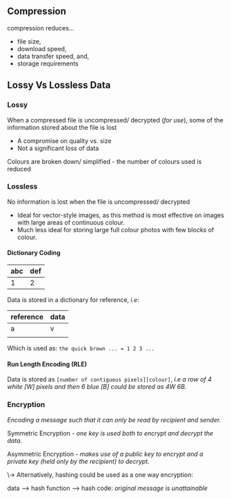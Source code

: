 ## Compression

compression reduces...

* file size,
* download speed,
* data transfer speed, and,
* storage requirements

## Lossy Vs Lossless Data

### Lossy

When a compressed file is uncompressed/ decrypted (*for use*), some of the information stored about the file is lost

* A compromise on quality vs. size
* Not a significant loss of data

Colours are broken down/ simplified - the number of colours used is reduced

### Lossless

No information is lost when the file is uncompressed/ decrypted

* Ideal for vector-style images, as this method is most effective on images with large areas of continuous colour.
* Much less ideal for storing large full colour photos with few blocks of colour.

#### Dictionary Coding

| abc | def |
| --- | --- |
| 1   | 2   |

Data is stored in a dictionary for reference, *i.e*:

| reference | data |
| --------- | :--- |
| a         | v    |
|           |      |

Which is used as: `the quick brown ... = 1 2 3 ...`

#### Run Length Encoding (RLE)

Data is stored as `[number of contiguous pixels][colour]`, *i.e a row of 4 white \[W] pixels and then 6 blue \[B] could be stored as 4W 6B.*

### Encryption

*Encoding a message such that it can only be read by recipient and sender.*

Symmetric Encryption *- one key is used both to encrypt and decrypt the data.*

Asymmetric Encryption - *makes use of a public key to encrypt and a private key (held only by the recipient) to decrypt.*

\\-> Alternatively, hashing could be used as a one way encryption:

data --> hash function --> hash code: *original message is unattainable*